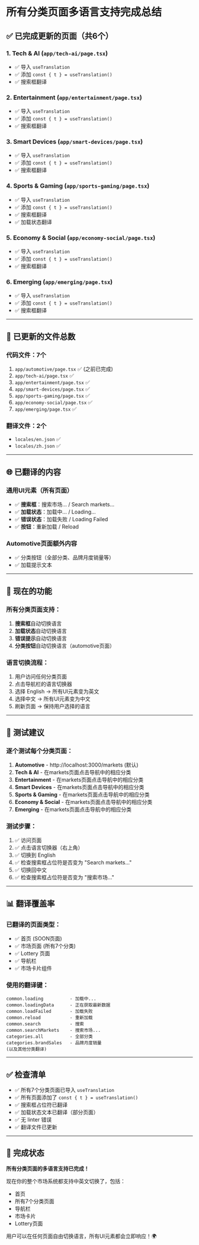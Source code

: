 # 所有分类页面多语言支持完成总结

## ✅ 已完成更新的页面（共6个）

### 1. **Tech & AI** (`app/tech-ai/page.tsx`)
- ✅ 导入 `useTranslation`
- ✅ 添加 `const { t } = useTranslation()`
- ✅ 搜索框翻译

### 2. **Entertainment** (`app/entertainment/page.tsx`)
- ✅ 导入 `useTranslation`
- ✅ 添加 `const { t } = useTranslation()`
- ✅ 搜索框翻译

### 3. **Smart Devices** (`app/smart-devices/page.tsx`)
- ✅ 导入 `useTranslation`
- ✅ 添加 `const { t } = useTranslation()`
- ✅ 搜索框翻译

### 4. **Sports & Gaming** (`app/sports-gaming/page.tsx`)
- ✅ 导入 `useTranslation`
- ✅ 添加 `const { t } = useTranslation()`
- ✅ 搜索框翻译
- ✅ 加载状态翻译

### 5. **Economy & Social** (`app/economy-social/page.tsx`)
- ✅ 导入 `useTranslation`
- ✅ 添加 `const { t } = useTranslation()`
- ✅ 搜索框翻译

### 6. **Emerging** (`app/emerging/page.tsx`)
- ✅ 导入 `useTranslation`
- ✅ 添加 `const { t } = useTranslation()`
- ✅ 搜索框翻译

---

## 📝 已更新的文件总数

### 代码文件：7个
1. `app/automotive/page.tsx` ✅ (之前已完成)
2. `app/tech-ai/page.tsx` ✅
3. `app/entertainment/page.tsx` ✅
4. `app/smart-devices/page.tsx` ✅
5. `app/sports-gaming/page.tsx` ✅
6. `app/economy-social/page.tsx` ✅
7. `app/emerging/page.tsx` ✅

### 翻译文件：2个
- `locales/en.json` ✅
- `locales/zh.json` ✅

---

## 🌐 已翻译的内容

### 通用UI元素（所有页面）
- ✅ **搜索框**：搜索市场... / Search markets...
- ✅ **加载状态**：加载中... / Loading...
- ✅ **错误状态**：加载失败 / Loading Failed
- ✅ **按钮**：重新加载 / Reload

### Automotive页面额外内容
- ✅ 分类按钮（全部分类、品牌月度销量等）
- ✅ 加载提示文本

---

## 🎯 现在的功能

### 所有分类页面支持：
1. **搜索框**自动切换语言
2. **加载状态**自动切换语言
3. **错误提示**自动切换语言
4. **分类按钮**自动切换语言（automotive页面）

### 语言切换流程：
1. 用户访问任何分类页面
2. 点击导航栏的语言切换器
3. 选择 English → 所有UI元素变为英文
4. 选择中文 → 所有UI元素变为中文
5. 刷新页面 → 保持用户选择的语言

---

## 🧪 测试建议

### 逐个测试每个分类页面：

1. **Automotive** - http://localhost:3000/markets (默认)
2. **Tech & AI** - 在markets页面点击导航中的相应分类
3. **Entertainment** - 在markets页面点击导航中的相应分类
4. **Smart Devices** - 在markets页面点击导航中的相应分类
5. **Sports & Gaming** - 在markets页面点击导航中的相应分类
6. **Economy & Social** - 在markets页面点击导航中的相应分类
7. **Emerging** - 在markets页面点击导航中的相应分类

### 测试步骤：
1. ✅ 访问页面
2. ✅ 点击语言切换器（右上角）
3. ✅ 切换到 English
4. ✅ 检查搜索框占位符是否变为 "Search markets..."
5. ✅ 切换回中文
6. ✅ 检查搜索框占位符是否变为 "搜索市场..."

---

## 📊 翻译覆盖率

### 已翻译的页面类型：
- ✅ 首页 (SOON页面)
- ✅ 市场页面 (所有7个分类)
- ✅ Lottery 页面
- ✅ 导航栏
- ✅ 市场卡片组件

### 使用的翻译键：
```
common.loading          - 加载中...
common.loadingData      - 正在获取最新数据
common.loadFailed       - 加载失败
common.reload           - 重新加载
common.search           - 搜索
common.searchMarkets    - 搜索市场...
categories.all          - 全部分类
categories.brandSales   - 品牌月度销量
(以及其他分类翻译)
```

---

## ✅ 检查清单

- ✅ 所有7个分类页面已导入 `useTranslation`
- ✅ 所有页面添加了 `const { t } = useTranslation()`
- ✅ 搜索框占位符已翻译
- ✅ 加载状态文本已翻译（部分页面）
- ✅ 无 linter 错误
- ✅ 翻译文件已更新

---

## 🎉 完成状态

**所有分类页面的多语言支持已完成！**

现在你的整个市场系统都支持中英文切换了，包括：
- 首页
- 所有7个分类页面
- 导航栏
- 市场卡片
- Lottery页面

用户可以在任何页面自由切换语言，所有UI元素都会立即响应！🌍




